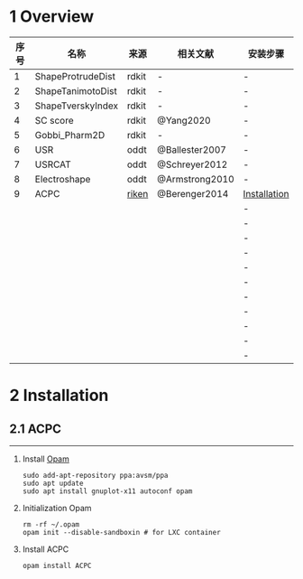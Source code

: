<!--
 * @Author: haoqiang haoqiang@mindrank.ai
 * @Date: 2022-07-19 03:41:19
 * @LastEditors: haoqiang haoqiang@mindrank.ai
 * @LastEditTime: 2022-07-19 06:56:48
 * @FilePath: /work-home/molecule-3d-similarity/README.md
 * @Description: 
 * 
 * Copyright (c) 2022 by haoqiang haoqiang@mindrank.ai, All Rights Reserved. 
-->
# 1 Overview
| 序号 | 名称 | 来源 | 相关文献 | 安装步骤 |  
| -- | -- | -- | -- | -- |
| 1 | ShapeProtrudeDist | rdkit | - | - |
| 2 | ShapeTanimotoDist | rdkit | - | - |
| 3 | ShapeTverskyIndex | rdkit | - | - |
| 4 | SC score | rdkit | @Yang2020 | - |
| 5 | Gobbi_Pharm2D | rdkit | - | - |
| 6 | USR | oddt | @Ballester2007 | - |
| 7 | USRCAT | oddt | @Schreyer2012 | - |
| 8 | Electroshape | oddt | @Armstrong2010 | - |
| 9 | ACPC | [riken](http://www2.riken.jp/zhangiru/software.html) | @Berenger2014 | [Installation](#ACPC) |
|  |  |  |  | - |
|  |  |  |  | - |
|  |  |  |  | - |
|  |  |  |  | - |
|  |  |  |  | - |
|  |  |  |  | - |
|  |  |  |  | - |
|  |  |  |  | - |
|  |  |  |  | - |
|  |  |  |  | - |
|  |  |  |  | - |


# 2 Installation
## 2.1 <span id='ACPC'>ACPC</span>
---
1. Install [Opam](https://opam.ocaml.org/doc/Install.html)
    ```shell
    sudo add-apt-repository ppa:avsm/ppa
    sudo apt update
    sudo apt install gnuplot-x11 autoconf opam 
    ```
2. Initialization Opam
    ```shell
    rm -rf ~/.opam
    opam init --disable-sandboxin # for LXC container
    ```
3. Install ACPC
    ```shell
    opam install ACPC
    ```